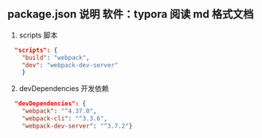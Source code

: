 ## package.json 说明 软件：typora 阅读 md 格式文档

1. scripts 脚本

```json
  "scripts": {
    "build": "webpack",
    "dev": "webpack-dev-server"
    }
```

2. devDependencies 开发依赖

```json
  "devDependencies": {
    "webpack": "^4.37.0",
    "webpack-cli": "^3.3.6",
    "webpack-dev-server": "^3.7.2"}
```

